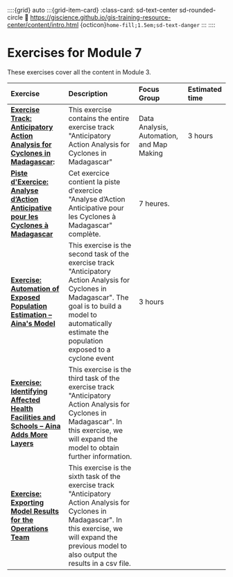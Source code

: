 ::::{grid} auto
:::{grid-item-card}
:class-card: sd-text-center sd-rounded-circle
:link: https://giscience.github.io/gis-training-resource-center/content/intro.html 
{octicon}`home-fill;1.5em;sd-text-danger`
:::
::::


# Exercises for Module 7

These exercises cover all the content in Module 3.

| Exercise| Description |Focus Group|Estimated time| 
| :-------------------- | :----------------- |:----------------- |:----------------- |
| __[Exercise Track: Anticipatory Action Analysis for Cyclones in Madagascar](/content/Module_7/en_qgis_module_7_ex1.md):__ | This exercise contains the entire exercise track "Anticipatory Action Analysis for Cyclones in Madagascar" | Data Analysis, Automation, and Map Making | 3 hours | 
| __[Piste d'Exercice: Analyse d’Action Anticipative pour les Cyclones à Madagascar](/content/Module_7/fr_qgis_module_7_ex1.md)__ | Cet exercice contient la piste d'exercice "Analyse d’Action Anticipative pour les Cyclones à Madagascar" complète. | 7 heures. | 
| __[Exercise: Automation of Exposed Population Estimation – Aina's Model](/content/Module_7/en_module_7_mdg_aa_ex_2.md)__ | This exercise is the second task of the exercise track "Anticipatory Action Analysis for Cyclones in Madagascar". The goal is to build a model to automatically estimate the population exposed to a cyclone event | 3 hours | 
| __[Exercise: Identifying Affected Health Facilities and Schools – Aina Adds More Layers](/content/Module_7/en_module_7_mdg_aa_ex_3.md)__ | This exercise is the third task of the exercise track "Anticipatory Action Analysis for Cyclones in Madagascar". In this exercise, we will expand the model to obtain further information. | 
| __[Exercise: Exporting Model Results for the Operations Team](/content/Module_7/en_module_7_mdg_aa_ex_6.md)__ |  This exercise is the sixth task of the exercise track "Anticipatory Action Analysis for Cyclones in Madagascar". In this exercise, we will expand the previous model to also output the results in a csv file. | 



